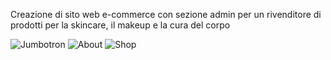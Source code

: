 Creazione di sito web e-commerce con sezione admin per un rivenditore di prodotti per la skincare, il makeup e la cura del corpo

![Jumbotron](https://github.com/DeboraCocchi/passepartout-skincare-project/blob/master/jumbotron.png?raw=true)
![About](https://github.com/DeboraCocchi/passepartout-skincare-project/blob/master/about.png?raw=true)
![Shop](https://github.com/DeboraCocchi/passepartout-skincare-project/blob/master/shop.png?raw=true)

